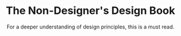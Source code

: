 ---
title: The Non-Designer's Design Book 
subtitle: For a deeper understanding of design principles, this is a must read. 
image: ../img/grid11.png
nav: 
    order: 5
---